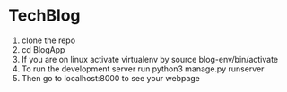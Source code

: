 # TechBlog
1. clone the repo
2. cd BlogApp
3. If you are on  linux activate virtualenv by source blog-env/bin/activate
4. To run the development server run python3 manage.py runserver
5. Then go to localhost:8000 to see your webpage
